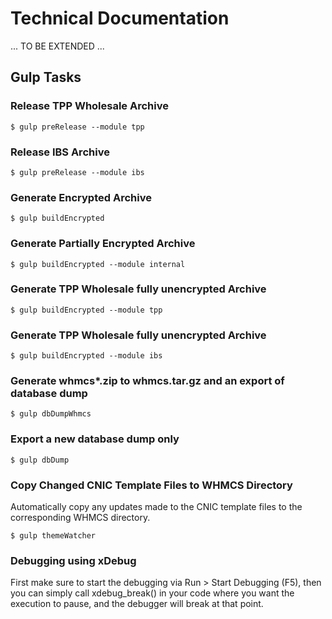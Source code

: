 # Technical Documentation

... TO BE EXTENDED ...

## Gulp Tasks

### Release TPP Wholesale Archive

`$ gulp preRelease --module tpp`

### Release IBS Archive

`$ gulp preRelease --module ibs`

### Generate Encrypted Archive

`$ gulp buildEncrypted`

### Generate Partially Encrypted Archive

`$ gulp buildEncrypted --module internal`

### Generate TPP Wholesale fully unencrypted Archive

`$ gulp buildEncrypted --module tpp`

### Generate TPP Wholesale fully unencrypted Archive

`$ gulp buildEncrypted --module ibs`

### Generate whmcs*.zip to whmcs.tar.gz and an export of database dump

`$ gulp dbDumpWhmcs`

### Export a new database dump only

`$ gulp dbDump`

### Copy Changed CNIC Template Files to WHMCS Directory

Automatically copy any updates made to the CNIC template files to the corresponding WHMCS directory.

`$ gulp themeWatcher`

### Debugging using xDebug

First make sure to start the debugging via Run > Start Debugging (F5), then you can simply call xdebug_break() in your code where you want the execution to pause, and the debugger will break at that point.